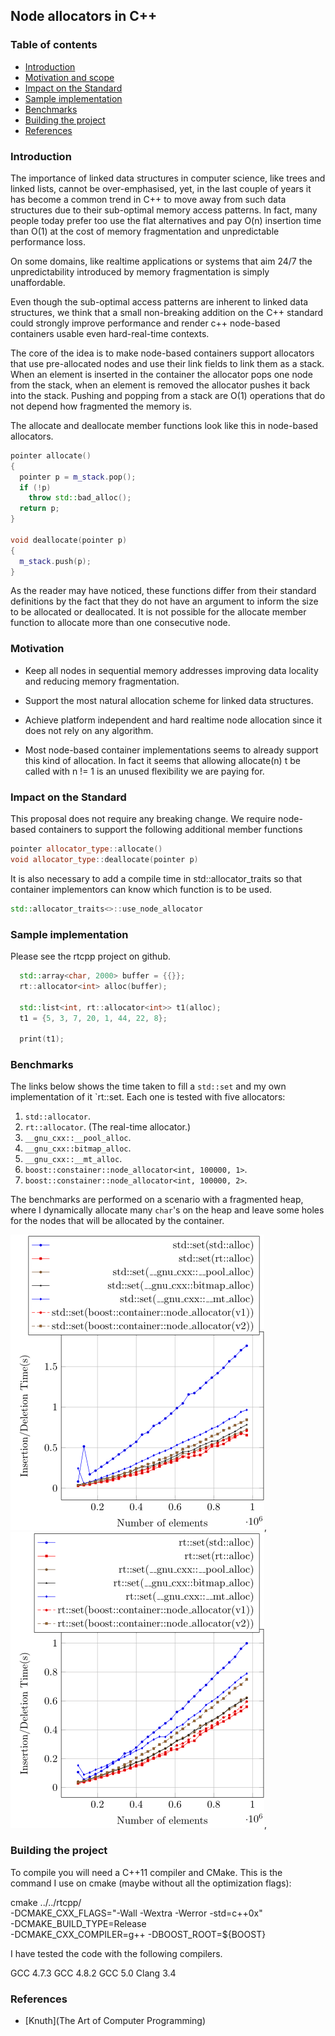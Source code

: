 ## Node allocators in C++

### Table of contents

* [Introduction](##introduction)
* [Motivation and scope](##motivation-and-scope)
* [Impact on the Standard](##impact-on-the-standard)
* [Sample implementation](##Sample-implementation)
* [Benchmarks](##Benchmarks)
* [Building the project](##Building-the-project)
* [References](##references)

### Introduction

The importance of linked data structures in computer science,
like trees and linked lists, cannot be over-emphasised, yet, in
the last couple of years it has become a common trend in C++ to
move away from such data structures due to their sub-optimal
memory access patterns.  In fact, many people today prefer too
use the flat alternatives and pay O(n) insertion time than O(1)
at the cost of memory fragmentation and unpredictable performance
loss.

On some domains, like realtime applications or systems that aim
24/7 the unpredictability introduced by memory fragmentation is
simply unaffordable.

Even though the sub-optimal access patterns are inherent to
linked data structures, we think that a small non-breaking
addition on the C++ standard could strongly improve performance
and render c++ node-based containers usable even hard-real-time
contexts.

The core of the idea is to make node-based containers support
allocators that use pre-allocated nodes and use their link fields
to link them as a stack. When an element is inserted in the
container the allocator pops one node from the stack, when an
element is removed the allocator pushes it back into the stack.
Pushing and popping from a stack are O(1) operations that do not
depend how fragmented the memory is.

The allocate and deallocate member functions look like this in
node-based allocators.

```c++
pointer allocate()
{
  pointer p = m_stack.pop(); 
  if (!p)
    throw std::bad_alloc();
  return p; 
}

void deallocate(pointer p)
{
  m_stack.push(p);
}
```

As the reader may have noticed, these functions differ from their
standard definitions by the fact that they do not have an
argument to inform the size to be allocated or deallocated. It is
not possible for the allocate member function to allocate more
than one consecutive node.

### Motivation

* Keep all nodes in sequential memory addresses improving
  data locality and reducing memory fragmentation.

* Support the most natural allocation scheme for linked data
  structures.

* Achieve platform independent and hard realtime node allocation
  since it does not rely on any algorithm.

* Most node-based container implementations seems to already
  support this kind of allocation. In fact it seems that allowing
  allocate(n) t be called with n != 1 is an unused flexibility we
  are paying for.

### Impact on the Standard

This proposal does not require any breaking change. We require
node-based containers to support the following additional member
functions

```c++
pointer allocator_type::allocate()
void allocator_type::deallocate(pointer p)
```
It is also necessary to add a compile time in
std::allocator_traits so that container implementors can know
which function is to be used.

```c++
std::allocator_traits<>::use_node_allocator
```

### Sample implementation

Please see the rtcpp project on github.

```c++
  std::array<char, 2000> buffer = {{}};
  rt::allocator<int> alloc(buffer);

  std::list<int, rt::allocator<int>> t1(alloc);
  t1 = {5, 3, 7, 20, 1, 44, 22, 8};

  print(t1);
```

### Benchmarks

The links below shows the time taken to fill a `std::set`
and my own implementation of it `rt::set. Each one is tested
with five allocators:

  1. `std::allocator`.
  2. `rt::allocator`. (The real-time allocator.)
  3. `__gnu_cxx::__pool_alloc`.
  4. `__gnu_cxx::bitmap_alloc`.
  5. `__gnu_cxx::__mt_alloc`.
  6. `boost::constainer::node_allocator<int, 100000, 1>`.
  7. `boost::constainer::node_allocator<int, 100000, 2>`.

The benchmarks are performed on a scenario with a fragmented
heap, where I dynamically allocate many `char`'s on the heap
and leave some holes for the nodes that will be allocated by
the container. 

![std::set insertion time](fig/std_set_insertion.png),
![rt::set insertion time](fig/rt_set_insertion.png),

### Building the project

  To compile you will need a C++11 compiler and CMake. This
  is the command I use on cmake (maybe without all the
  optimization flags):

  cmake ../../rtcpp/ \
  -DCMAKE_CXX_FLAGS="-Wall -Wextra -Werror -std=c++0x" \
  -DCMAKE_BUILD_TYPE=Release \
  -DCMAKE_CXX_COMPILER=g++ -DBOOST_ROOT=${BOOST}

  I have tested the code with the following compilers.

  GCC 4.7.3
  GCC 4.8.2
  GCC 5.0
  Clang 3.4

### References

* [Knuth](The Art of Computer Programming)

